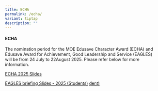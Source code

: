 ```yaml
---
title: ECHA
permalink: /echa/
variant: tiptap
description: ""
---
```

<h4><strong>ECHA</strong></h4>
<p>The nomination period for the MOE Edusave Character Award (ECHA) and Edusave
Award for Achievement, Good Leadership and Service (EAGLES) will be from
24 July to 22August 2025. Please refer below for more information.</p>
<p><a href="/files/ECHA_2025_Briefing_slides.pdf" rel="noopener nofollow" target="_blank">ECHA 2025 Slides</a>
</p>
<p><a href="/files/EAGLES_briefing_slides___2025__Student_.pdf" rel="noopener nofollow" target="_blank">EAGLES briefing Slides - 2025 (Students)</a>
<a href="/files/EAGLES_briefing_slides___2024__Student_.pdf" rel="noopener noreferrer nofollow" target="_blank">dent)</a>
</p>